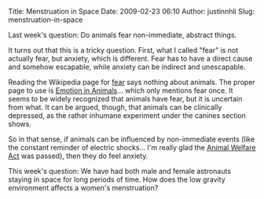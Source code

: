 Title: Menstruation in Space
Date: 2009-02-23 06:10
Author: justinnhli
Slug: menstruation-in-space

Last week's question: Do animals fear non-immediate, abstract things.

It turns out that this is a tricky question. First, what I called "fear"
is not actually fear, but anxiety, which is different. Fear has to have
a direct cause and somehow escapable, while anxiety can be indirect and
unescapable.

Reading the Wikipedia page for [fear](http://en.wikipedia.org/wiki/Fear)
says nothing about animals. The proper page to use is [Emotion in
Animals](http://en.wikipedia.org/wiki/Emotion_in_animals)... which only
mentions fear once. It seems to be widely recognized that animals have
fear, but it is uncertain from what. It can be argued, though, that
animals can be clinically depressed, as the rather inhumane experiment
under the canines section shows.

So in that sense, if animals can be influenced by non-immediate events
(like the constant reminder of electric shocks... I'm really glad the
[Animal Welfare Act](http://en.wikipedia.org/wiki/Animal_Welfare_Act)
was passed), then they do feel anxiety.

This week's question: We have had both male and female astronauts
staying in space for long periods of time. How does the low gravity
environment affects a women's menstruation?

